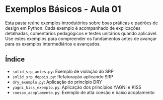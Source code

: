 # Exemplos Básicos - Aula 01

Esta pasta reúne exemplos introdutórios sobre boas práticas e padrões de design em Python. Cada exemplo é acompanhado de explicações detalhadas, comentários pedagógicos e testes unitários quando aplicável. Use estes exemplos para compreender os fundamentos antes de avançar para os exemplos intermediários e avançados.

## Índice
- `solid_srp_antes.py`: Exemplo de violação do SRP
- `solid_srp_depois.py`: Refatoração aplicando SRP
- `dry_exemplo.py`: Aplicação do princípio DRY
- `yagni_kiss_exemplo.py`: Aplicação dos princípios YAGNI e KISS
- `coesao_acoplamento.py`: Exemplo de alta coesão e baixo acoplamento
